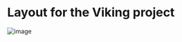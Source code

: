 # Layout for the Viking project

![image](https://github.com/whitemalina/bomber/assets/49318023/d892843f-7dd2-43d2-befd-f538a2357b18)
